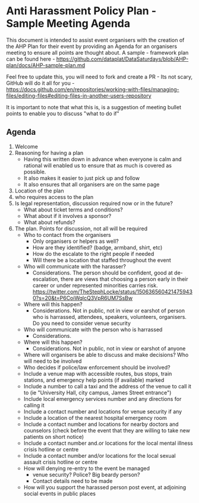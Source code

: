 # Anti Harassment Policy Plan - Sample Meeting Agenda

This document is intended to assist event organisers with the creation of the AHP Plan for their event by providing an Agenda for an organisers meeting to ensure all points are thought about. A sample - framework plan can be found here - https://github.com/dataplat/DataSaturdays/blob/AHP-plan/docs/AHP-sample-plan.md

Feel free to update this, you will need to fork and create a PR - Its not scary, GitHub will do it all for you - https://docs.github.com/en/repositories/working-with-files/managing-files/editing-files#editing-files-in-another-users-repository

It is important to note that what this is, is a suggestion of meeting bullet points to enable you to discuss "what to do if"

## Agenda

1. Welcome
2. Reasoning for having a plan
    - Having this written down in advance when everyone is calm and rational will enabled us to ensure that as much is covered as possible.
    - It also makes it easier to just pick up and follow
    - It also ensures that all organisers are on the same page
3. Location of the plan 
4. who requires access to the plan 
5. Is legal representation, discussion required now or in the future? 
    - What about ticket terms and conditions?
    - What about if it involves a sponsor?
    - What about refunds?
7. The plan. Points for discussion, not all will be required
    - Who to contact from the organisers
        - Only organisers or helpers as well?
        - How are they identified? (badge, armband, shirt, etc)
        - How do the escalate to the right people if needed
        - Will there be a location that staffed throughout the event
    - Who will communicate with the harasser?
         - Considerations. The person should be confident, good at de-escalation, there are views that choosing a person early in their career or under represented minorities carries risk.
https://twitter.com/TheStephLocke/status/1506365604214759430?s=20&t=P6CoiWqlcQ3VpR6UM7SsBw
    - Where will this happen?
         - Considerations. Not in public, not in view or earshot of person who is harrassed, attendees, speakers, volunteers, organisers. Do you need to consider venue security
    - Who will communicate with the person who is harrassed
         - Considerations. 
    - Where will this happen?
         - Considerations. Not in public, not in view or earshot of anyone
    - Where will organisers be able to discuss and make decisions? Who will need to be involved
    - Who decides if police/law enforcement should be involved? 
    - Include a venue map with accessible routes, bus stops, train stations, and emergency help points (if available) marked
    - Include a number to call a taxi and the address of the venue to call it to (ie "University Hall, city campus, James Street entrance")
    - Include local emergency services number and any directions for calling it
    - Include a contact number and locations for venue security if any
    - Include a location of the nearest hospital emergency room
    - Include a contact number and locations for nearby doctors and counselors (check before the event that they are willing to take new patients on short notice)
    - Include a contact number and.or locations for the local mental illness crisis hotline or centre
    - Include a contact number and/or locations for the local sexual assault crisis hotline or centre
    -  How will denying re-entry to the event be managed
          - venue security? Police? Big beardy person?
          - Contact details need to be made
    - How will you support the harassed person post event, at adjoining social events in public places
    
